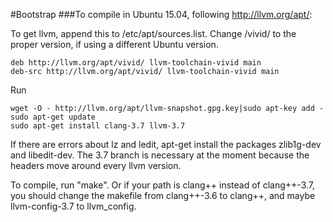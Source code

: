 #Bootstrap
###To compile in Ubuntu 15.04, following http://llvm.org/apt/:

To get llvm, append this to /etc/apt/sources.list. Change /vivid/ to the proper version, if using a different Ubuntu version.
```
deb http://llvm.org/apt/vivid/ llvm-toolchain-vivid main
deb-src http://llvm.org/apt/vivid/ llvm-toolchain-vivid main
```

Run 
```
wget -O - http://llvm.org/apt/llvm-snapshot.gpg.key|sudo apt-key add -
sudo apt-get update
sudo apt-get install clang-3.7 llvm-3.7
```

If there are errors about lz and ledit, apt-get install the packages zlib1g-dev and libedit-dev. The 3.7 branch is necessary at the moment because the headers move around every llvm version.

To compile, run "make". Or if your path is clang++ instead of clang++-3.7, you should change the makefile from clang++-3.6 to clang++, and maybe llvm-config-3.7 to llvm_config.
